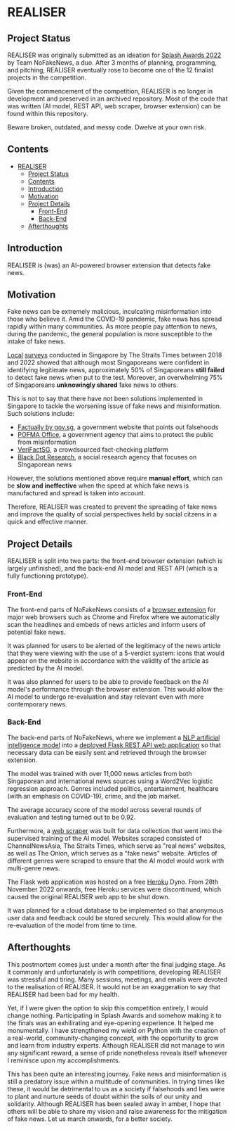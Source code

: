 # REALISER

## Project Status

REALISER was originally submitted as an ideation for [Splash Awards 2022](https://www.scs.org.sg/awards/splash/2022/) by Team NoFakeNews, a duo. After 3 months of planning, programming, and pitching, REALISER eventually rose to become one of the 12 finalist projects in the competition.

Given the commencement of the competition, REALISER is no longer in development and preserved in an archived repository. Most of the code that was written (AI model, REST API, web scraper, browser extension) can be found within this repository.

Beware broken, outdated, and messy code. Dwelve at your own risk.

## Contents
- [REALISER](#realiser)
  - [Project Status](#project-status)
  - [Contents](#contents)
  - [Introduction](#introduction)
  - [Motivation](#motivation)
  - [Project Details](#project-details)
    - [Front-End](#front-end)
    - [Back-End](#back-end)
  - [Afterthoughts](#afterthoughts)


## Introduction

REALISER is (was) an AI-powered browser extension that detects fake news.

## Motivation

Fake news can be extremely malicious, inculcating misinformation into those who believe it. Amid the COVID-19 pandemic, fake news has spread rapidly within many communities. As more people pay attention to news, during the pandemic, the general population is more susceptible to the intake of fake news. 

[Local](https://www.straitstimes.com/singapore/4-in-5-singaporeans-confident-in-spotting-fake-news-but-90-per-cent-wrong-when-put-to-the) [surveys](https://www.straitstimes.com/tech/tech-news/many-in-singapore-confident-they-can-spot-fake-news-but-may-not-actually-be-able-to-study) conducted in Singapore by The Straits Times between 2018 and 2022 showed that although most Singaporeans were confident in identifying legitimate news, approximately 50% of Singaporeans **still failed** to detect fake news when put to the test. Moreover, an overwhelming 75% of Singaporeans **unknowingly shared** fake news to others.

This is not to say that there have not been solutions implemented in Singapore to tackle the worsening issue of fake news and misinformation. Such solutions include:
- [Factually by gov.sg](https://www.gov.sg/factually), a government website that points out falsehoods
- [POFMA Office](https://www.pofmaoffice.gov.sg/), a government agency that aims to protect the public from misinformation
- [VeriFactSG](https://twitter.com/VeriFactSG), a crowdsourced fact-checking platform
- [Black Dot Research](https://blackdotresearch.sg/), a social research agency that focuses on SIngaporean news 

However, the solutions mentioned above require **manual effort**, which can be **slow and ineffective** when the speed at which fake news is manufactured and spread is taken into account.

Therefore, REALISER was created to prevent the spreading of fake news and improve the quality of social perspectives held by social citzens in a quick and effective manner.

## Project Details

REALISER is split into two parts: the front-end browser extension (which is largely unfinished), and the back-end AI model and REST API (which is a fully functioning prototype).

### Front-End

The front-end parts of NoFakeNews consists of a [browser extension](./extension/) for major web browsers such as Chrome and Firefox where we automatically scan the headlines and embeds of news articles and inform users of potential fake news.

It was planned for users to be alerted of the legitimacy of the news article that they were viewing with the use of a 5-verdict system: icons that would appear on the website in accordance with the validity of the article as predicted by the AI model.

It was also planned for users to be able to provide feedback on the AI model's performance through the browser extension. This would allow the AI model to undergo re-evaluation and stay relevant even with more contemporary news.

### Back-End

The back-end parts of NoFakeNews, where we implement a [NLP artificial intelligence model](./model/) into a [deployed Flask REST API web application](app.py) so that necessary data can be easily sent and retrieved through the browser extension. 

The model was trained with over 11,000 news articles from both Singaporean and international news sources using a Word2Vec logistic regression approach. Genres included politics, entertainment, healthcare (with an emphasis on COVID-19), crime, and the job market. 

The average accuracy score of the model across several rounds of evaluation and testing turned out to be 0.92.

Furthermore, a [web scraper](./scraper/) was built for data collection that went into the supervised training of the AI model. Websites scraped consisted of ChannelNewsAsia, The Straits Times, which serve as "real news" websites, as well as The Onion, which serves as a "fake news" website. Articles of different genres were scraped to ensure that the AI model would work with multi-genre news.

The Flask web application was hosted on a free [Heroku](https://www.heroku.com/) Dyno. From 28th November 2022 onwards, free Heroku services were discontinued, which caused the original REALISER web app to be shut down.

It was planned for a cloud database to be implemented so that anonymous user data and feedback could be stored securely. This would allow for the re-evaluation of the model from time to time.

## Afterthoughts

This postmortem comes just under a month after the final judging stage. As it commonly and unfortunately is with competitions, developing REALISER was stressful and tiring. Many sessions, meetings, and emails were devoted to the realisation of REALISER. It would not be an exaggeration to say that REALISER had been bad for my health.

Yet, if I were given the option to skip this competition entirely, I would change nothing. Participating in Splash Awards and somehow making it to the finals was an exhilirating and eye-opening experience. It helped me monumentally. I have strengthened my wield on Python with the creation of a real-world, community-changing concept, with the opportunity to grow and learn from industry experts. Although REALISER did not manage to win any significant reward, a sense of pride nonetheless reveals itself whenever I reminisce upon my accomplishments.

This has been quite an interesting journey. Fake news and misinformation is still a predatory issue within a multitude of communities. In trying times like these, it would be detrimental to us as a society if falsehoods and lies were to plant and nurture seeds of doubt within the soils of our unity and solidarity. Although REALISER has been sealed away in amber, I hope that others will be able to share my vision and raise awareness for the mitigation of fake news. Let us march onwards, for a better society.